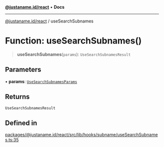 [**@justaname.id/react**](../README.md) • **Docs**

***

[@justaname.id/react](../globals.md) / useSearchSubnames

# Function: useSearchSubnames()

> **useSearchSubnames**(`params`): `UseSearchSubnamesResult`

## Parameters

• **params**: [`UseSearchSubnamesParams`](../interfaces/UseSearchSubnamesParams.md)

## Returns

`UseSearchSubnamesResult`

## Defined in

[packages/@justaname.id/react/src/lib/hooks/subname/useSearchSubnames.ts:35](https://github.com/JustaName-id/JustaName-sdk/blob/dc845c10af242e3ca87d95ef392516ac0bfa8b95/packages/@justaname.id/react/src/lib/hooks/subname/useSearchSubnames.ts#L35)
